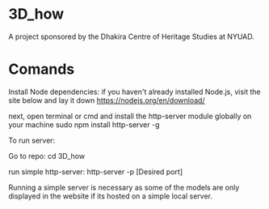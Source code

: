 # 3D_how
A project sponsored by the Dhakira Centre of Heritage Studies at NYUAD.


# Comands 
Install Node dependencies:
if you haven't already installed Node.js, visit the site below and lay it down
https://nodejs.org/en/download/

next, open terminal or cmd and install the http-server module globally on your machine
sudo npm install http-server -g

To run server:

Go to repo: 
cd 3D_how

run simple http-server:
http-server -p [Desired port]

Running a simple server is necessary as some of the models are only displayed in the website if its hosted on a simple local server. 